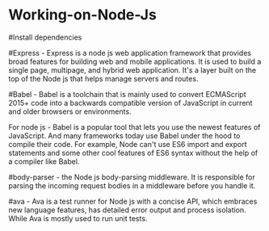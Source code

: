 # Working-on-Node-Js

#Install dependencies

#Express - Express is a node js web application framework that provides broad features for building web and mobile applications. It is used to build a single page, multipage, and hybrid web application. It's a layer built on the top of the Node js that helps manage servers and routes.

#Babel - Babel is a toolchain that is mainly used to convert ECMAScript 2015+ code into a backwards compatible version of JavaScript in current and older browsers or environments.

For node js - Babel is a popular tool that lets you use the newest features of JavaScript. And many frameworks today use Babel under the hood to compile their code. For example, Node can't use ES6 import and export statements and some other cool features of ES6 syntax without the help of a compiler like Babel.

#body-parser - the Node js body-parsing middleware. It is responsible for parsing the incoming request bodies in a middleware before you handle it.

#ava - Ava is a test runner for Node js with a concise API, which embraces new language features, has detailed error output and process isolation. While Ava is mostly used to run unit tests.